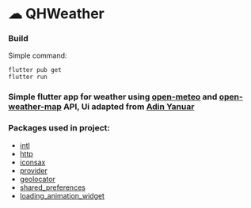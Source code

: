 # ☁ QHWeather 
### Build
Simple command:
```
flutter pub get
flutter run
```
### Simple flutter app for weather using [open-meteo](https://open-meteo.com/) and [open-weather-map](https://openweathermap.org/api) API, Ui adapted from [Adin Yanuar](https://dribbble.com/shots/15323804-Weather-Conceptual-App-Design)

### Packages used in project:
- [intl](https://pub.dev/packages/intl)
- [http](https://pub.dev/packages/http)
- [iconsax](https://pub.dev/packages/iconsax)
- [provider](https://pub.dev/packages/provider)
- [geolocator](https://pub.dev/packages/geolocator)
- [shared_preferences](https://pub.dev/packages/shared_preferences)
- [loading_animation_widget](https://pub.dev/packages/loading_animation_widget)
